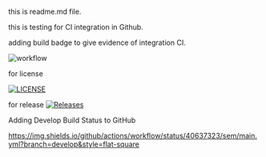 this is readme.md file. 

this is testing for CI integration in Github.


adding build badge to give evidence of integration CI.

![workflow](https://github.com/40637323/sem/actions/workflows/main.yml/badge.svg)

for license

[![LICENSE](https://img.shields.io/github/license/40637323/sem.svg?style=flat-square)](https://github.com/40637323/sem/blob/master/LICENSE)


for release
[![Releases](https://img.shields.io/github/release/40637323/sem/all.svg?style=flat-square)](https://github.com/40637323/sem/releases)


Adding Develop Build Status to GitHub

https://img.shields.io/github/actions/workflow/status/40637323/sem/main.yml?branch=develop&style=flat-square
